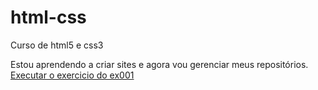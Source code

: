 # html-css
 Curso de html5 e css3

Estou aprendendo a criar sites e agora vou  gerenciar meus repositórios.
<a href="https://andregluis.github.io/html-css/Exercicios/ex001/index.html">Executar o exercicio do ex001 </a>